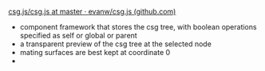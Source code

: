 [csg.js/csg.js at master · evanw/csg.js (github.com)](https://github.com/evanw/csg.js/blob/master/csg.js)

- component framework that stores the csg tree, with boolean operations specified as self or global or parent  
- a transparent preview of the csg tree at the selected node  
- mating surfaces are best kept at coordinate 0  
-